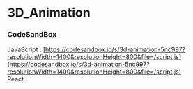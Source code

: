 # 3D_Animation


### CodeSandBox
JavaScript : [https://codesandbox.io/s/3d-animation-5nc997?resolutionWidth=1400&resolutionHeight=800&file=/script.js](https://codesandbox.io/s/3d-animation-5nc997?resolutionWidth=1400&resolutionHeight=800&file=/script.js) \
React : []()